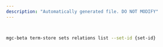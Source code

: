 ```yaml
---
description: "Automatically generated file. DO NOT MODIFY"
---
```


```bash


mgc-beta term-store sets relations list --set-id {set-id}

```
